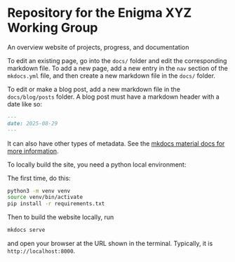 # Repository for the Enigma XYZ Working Group

An overview website of projects, progress, and documentation

To edit an existing page,
go into the `docs/` folder and edit the corresponding markdown file.
To add a new page,
add a new entry in the `nav` section of the `mkdocs.yml` file,
and then create a new markdown file in the `docs/` folder.

To edit or make a blog post,
add a new markdown file in the `docs/blog/posts` folder.
A blog post must have a markdown header with a date like so:

```markdown
---
date: 2025-08-29
---
```

It can also have other types of metadata.
See the [mkdocs material docs for more information](https://squidfunk.github.io/mkdocs-material/tutorials/blogs/basic/?h=blog#basic-blogs).

To locally build the site,
you need a python local environment:

The first time, do this:

```bash
python3 -m venv venv
source venv/bin/activate
pip install -r requirements.txt
```

Then to build the website locally, run

```bash
mkdocs serve
```

and open your browser at the URL shown in the terminal.
Typically, it is `http://localhost:8000`.
